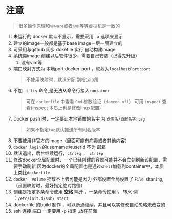 # 注意

> 很多操作原理和`VMware`或者`KVM`等等虚拟机是一致的

1. 未运行的 docker 默认不显示，需要采用 `-a` 选项来显示
2. 建立的image一般都是基于base image一层一层建立的
3. 可采用与github 同步 dokefile 实行 自动构建image
4. 系统类image 创建以后软件很少，需要自己安装（记得先升级）
   1. 没有vim等
5. 端口映射方式为 本地port:docker-port ，映射为`localhostPort:port`
   > 不使用映射时，默认分配 到指定ip段 
6. 不加 `-t tty` 命令,是无法从命令行接入`container`
   > 可在 `dockerfile` 中查看 `Cmd` 参数验证（`dameon off`）
   > 可用 `inspect` 查看(inspect 本质上也是修改linux配置)
7. Docker push 时，一定要让本地镜像的名字 为 `仓库名/自起名字:tag`
   > 如果不指定`tag`默认推送所有同名版本
8. 不要使用非官方的image（里面可能有病毒或者其他内容）
9. `docker login` 的username为userid 不为 邮箱
10. 默认退出，后台继续运行，`ctrl+q ， ctrl+p`
11. 修改docker全局配置时，一个已经创建的容器可能并不会立刻刷新该配置，需要手动刷新
    因为docker的全局配置也是通过`shell`加载到container中，本质上类比`dockerfile`
12. `docker  volume` 挂载不上去可能是因为 外部设置全局设置了 `File sharing`,（设置映射时，最好指定绝对路径）
13. 创建是指定多条命令使用 **空格** 隔开 ，一条命令使用 `\ ` 转义
    例 ：`/etc/init.d/ssh\ start`
14. dockerfile 的build 制作 ，可以断点继续，并且可以实修改自动忽略未改变的
15. ssh 连接 端口 一定要用 `-p` 指定 ,放在前面